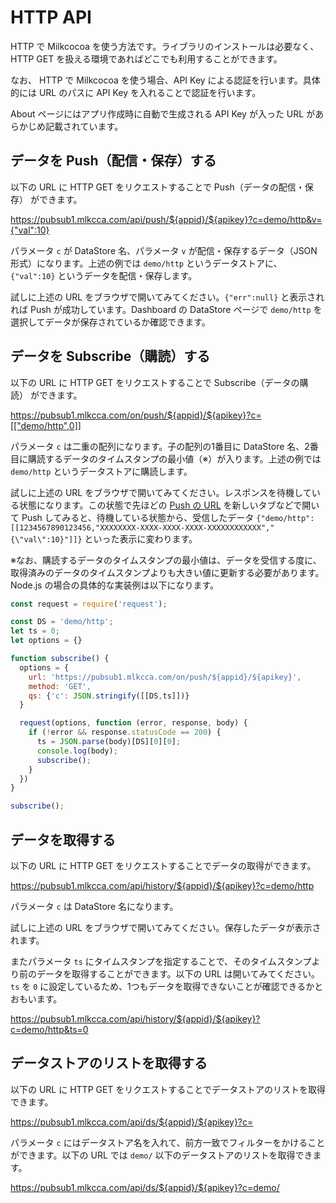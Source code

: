 # HTTP API

HTTP で Milkcocoa を使う方法です。ライブラリのインストールは必要なく、HTTP GET を扱える環境であればどこでも利用することができます。

なお、 HTTP で Milkcocoa を使う場合、API Key による認証を行います。具体的には URL のパスに API Key を入れることで認証を行います。

About ページにはアプリ作成時に自動で生成される API Key が入った URL があらかじめ記載されています。


## データを Push（配信・保存）する

以下の URL に HTTP GET をリクエストすることで Push（データの配信・保存） ができます。

<a target="_blank" href="https://pubsub1.mlkcca.com/api/push/${appid}/${apikey}?c=demo/http&v={%22val%22:10}">https://pubsub1.mlkcca.com/api/push/${appid}/${apikey}?c=demo/http&v={"val":10}</a>

パラメータ `c` が DataStore 名、パラメータ `v` が配信・保存するデータ（JSON形式）になります。上述の例では `demo/http` というデータストアに、 `{"val":10}` というデータを配信・保存します。

試しに上述の URL をブラウザで開いてみてください。`{"err":null}` と表示されれば Push が成功しています。Dashboard の DataStore ページで `demo/http` を選択してデータが保存されているか確認できます。


## データを Subscribe（購読）する

以下の URL に HTTP GET をリクエストすることで Subscribe（データの購読） ができます。

<a target="_blank" href="https://pubsub1.mlkcca.com/on/push/${appid}/${apikey}?c=[[&quot;demo/http&quot;,0]]">https://pubsub1.mlkcca.com/on/push/${appid}/${apikey}?c=[["demo/http",0]]</a>

パラメータ `c` は二重の配列になります。子の配列の1番目に DataStore 名、2番目に購読するデータのタイムスタンプの最小値（※）が入ります。上述の例では `demo/http` というデータストアに購読します。

試しに上述の URL をブラウザで開いてみてください。レスポンスを待機している状態になります。この状態で先ほどの <a target="_blank" href="https://pubsub1.mlkcca.com/api/push/${appid}/${apikey}?c=demo/http&v={val:10}">Push の URL</a> を新しいタブなどで開いて Push してみると、待機している状態から、受信したデータ `{"demo/http":[[1234567890123456,"XXXXXXXX-XXXX-XXXX-XXXX-XXXXXXXXXXXX","{\"val\":10}"]]}` といった表示に変わります。

※なお、購読するデータのタイムスタンプの最小値は、データを受信する度に、取得済みのデータのタイムスタンプよりも大きい値に更新する必要があります。Node.js の場合の具体的な実装例は以下になります。

```js
const request = require('request');

const DS = 'demo/http';
let ts = 0;
let options = {}

function subscribe() {
  options = {
    url: 'https://pubsub1.mlkcca.com/on/push/${appid}/${apikey}',
    method: 'GET',
    qs: {'c': JSON.stringify([[DS,ts]])}
  }

  request(options, function (error, response, body) {
    if (!error && response.statusCode == 200) {
      ts = JSON.parse(body)[DS][0][0];
      console.log(body);
      subscribe();
    }
  })
}

subscribe();
```


## データを取得する

以下の URL に HTTP GET をリクエストすることでデータの取得ができます。

<a target="_blank" href="https://pubsub1.mlkcca.com/api/history/${appid}/${apikey}?c=demo/http">https://pubsub1.mlkcca.com/api/history/${appid}/${apikey}?c=demo/http</a>

パラメータ `c` は DataStore 名になります。

試しに上述の URL をブラウザで開いてみてください。保存したデータが表示されます。

またパラメータ `ts` にタイムスタンプを指定することで、そのタイムスタンプより前のデータを取得することができます。以下の URL は開いてみてください。`ts` を `0` に設定しているため、1つもデータを取得できないことが確認できるかとおもいます。

<a target="_blank" href="https://pubsub1.mlkcca.com/api/history/${appid}/${apikey}?c=demo/http&ts=0">https://pubsub1.mlkcca.com/api/history/${appid}/${apikey}?c=demo/http&ts=0</a>


## データストアのリストを取得する

以下の URL に HTTP GET をリクエストすることでデータストアのリストを取得できます。

<a target="_blank" href="https://pubsub1.mlkcca.com/api/ds/${appid}/${apikey}?c=">https://pubsub1.mlkcca.com/api/ds/${appid}/${apikey}?c=</a>

パラメータ `c` にはデータストア名を入れて、前方一致でフィルターをかけることができます。以下の URL では `demo/` 以下のデータストアのリストを取得できます。

<a target="_blank" href="https://pubsub1.mlkcca.com/api/ds/${appid}/${apikey}?c=demo/">https://pubsub1.mlkcca.com/api/ds/${appid}/${apikey}?c=demo/</a>
